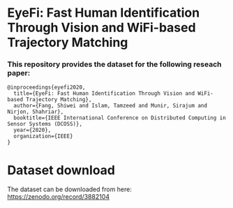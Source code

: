 # EyeFi: Fast Human Identification Through Vision and WiFi-based Trajectory Matching

### This repository provides the dataset for the following reseach paper:

```
@inproceedings{eyefi2020,
  title={EyeFi: Fast Human Identification Through Vision and WiFi-based Trajectory Matching},
  author={Fang, Shiwei and Islam, Tamzeed and Munir, Sirajum and Nirjon, Shahriar},
  booktitle={IEEE International Conference on Distributed Computing in Sensor Systems (DCOSS)},
  year={2020},
  organization={IEEE}
}
```

# Dataset download
The dataset can be downloaded from here: https://zenodo.org/record/3882104
